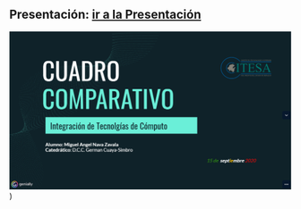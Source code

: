 ## Presentación: [ir a la Presentación](https://view.genial.ly/5f5969b2e4e45a0d97f61f3d/presentation-tabla-comparativa-proveedores-y-servicios-en-la-nube)
<!-- ## Expo-video: [ir a la Exposición](https://navaxa.github.io/9FB1-Integracion-de-Tecnologias-de-Computo/Unidad%201/Cuadro/video/expo.html) -->
![alt text](video/presentacion.PNG))
